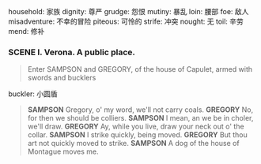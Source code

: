 household: 家族
dignity: 尊严
grudge: 怨恨
mutiny: 暴乱
loin: 腰部
foe: 敌人
misadventure: 不幸的冒险
piteous: 可怜的
strife: 冲突
nought: 无
toil: 辛劳
mend: 修补
### SCENE I. Verona. A public place.

> Enter SAMPSON and GREGORY, of the house of Capulet, armed with swords and bucklers

buckler: 小圆盾

> **SAMPSON**
> Gregory, o' my word, we'll not carry coals.
> **GREGORY**
> No, for then we should be colliers.
> **SAMPSON**
> I mean, an we be in choler, we'll draw.
> **GREGORY**
> Ay, while you live, draw your neck out o' the collar.
> **SAMPSON**
> I strike quickly, being moved.
> **GREGORY**
> But thou art not quickly moved to strike.
> **SAMPSON**
> A dog of the house of Montague moves me.